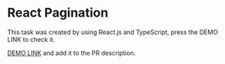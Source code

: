 # React Pagination

This task was created by using React.js and TypeScript, press the DEMO LINK to check it.

[DEMO LINK](https://kirillmaslov.github.io/react_pagination/) and add it to the PR description.
